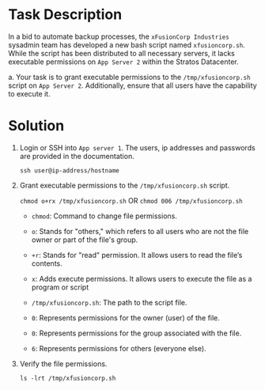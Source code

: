 # Task Description
In a bid to automate backup processes, the `xFusionCorp Industries` sysadmin team has developed a new bash script named `xfusioncorp.sh`. While the script has been distributed to all necessary servers, it lacks executable permissions on `App Server 2` within the Stratos Datacenter.

a. Your task is to grant executable permissions to the `/tmp/xfusioncorp.sh` script on `App Server 2`. Additionally, ensure that all users have the capability to execute it.

# Solution
1. Login or SSH into `App server 1`. The users, ip addresses and passwords are provided in the documentation.

    `ssh user@ip-address/hostname`

2. Grant executable permissions to the `/tmp/xfusioncorp.sh` script.

    `chmod o+rx /tmp/xfusioncorp.sh` OR `chmod 006 /tmp/xfusioncorp.sh`
    - `chmod`: Command to change file permissions.
    - `o`: Stands for "others," which refers to all users who are not the file owner or part of the file's group.
    - `+r`: Stands for "read" permission. It allows users to read the file’s contents.
    - `x`: Adds execute permissions. It allows users to execute the file as a program or script
    - `/tmp/xfusioncorp.sh`: The path to the script file.

    - `0`: Represents permissions for the owner (user) of the file.
    - `0`: Represents permissions for the group associated with the file.
    - `6`: Represents permissions for others (everyone else).

3. Verify the file permissions.

    `ls -lrt /tmp/xfusioncorp.sh`
